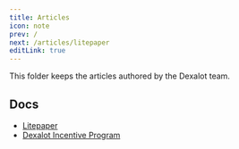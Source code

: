 ```yaml
---
title: Articles
icon: note
prev: /
next: /articles/litepaper
editLink: true
---
```


This folder keeps the articles authored by the Dexalot team.

## Docs

* [Litepaper](/articles/litepaper)
* [Dexalot Incentive Program](/articles/dip)
